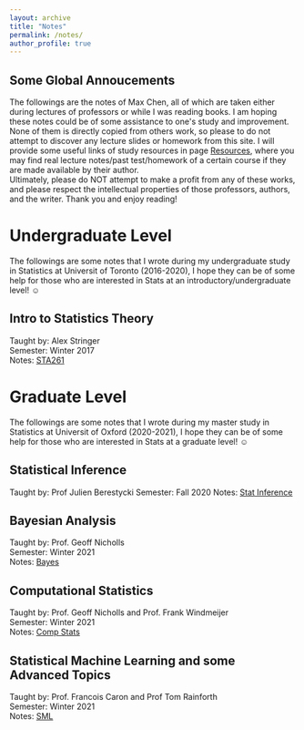 ```yaml
---
layout: archive
title: "Notes"
permalink: /notes/
author_profile: true
---
```





## Some Global Annoucements      
The followings are the notes of Max Chen, all of which are taken either during lectures of professors or while I was reading books. I am hoping these notes could be of some assistance to one's study and improvement. None of them is directly copied from others work, so please to do not attempt to discover any lecture slides or homework from this site. I will provide some useful links of study resources in page [Resources](https://maxgniluynehc.github.io/resources/), where you may find real lecture notes/past test/homework of a certain course if they are made available by their author.        
Ultimately, please do NOT attempt to make a profit from any of these works, and please respect the intellectual properties of those professors, authors, and the writer. Thank you and enjoy reading!      


# Undergraduate Level
The followings are some notes that I wrote during my undergraduate study in Statistics at Universit of Toronto (2016-2020), I hope they can be of some help for those who are interested in Stats at an introductory/undergraduate level! ☺️
## Intro to Statistics Theory  
Taught by: Alex Stringer        
Semester: Winter 2017          
Notes: [STA261](https://maxgniluynehc.github.io/notes/STA261_Review.pdf)

# Graduate Level
The followings are some notes that I wrote during my master study in Statistics at Universit of Oxford (2020-2021), I hope they can be of some help for those who are interested  in Stats at a graduate level! ☺️         

## Statistical Inference
Taught by: Prof Julien Berestycki
Semester: Fall 2020
Notes: [Stat Inference](https://maxgniluynehc.github.io/notes/master_lec_notes/Stat_Inference_Review.pdf)

## Bayesian Analysis       
Taught by: Prof. Geoff Nicholls        
Semester: Winter 2021        
Notes: [Bayes](https://maxgniluynehc.github.io/notes/master_lec_notes/Bayes_Method_Review.pdf)         

## Computational Statistics      
Taught by: Prof. Geoff Nicholls and Prof. Frank Windmeijer       
Semester: Winter 2021     
Notes: [Comp Stats](https://maxgniluynehc.github.io/notes/master_lec_notes/Comp_Stat_Review.pdf)       

## Statistical Machine Learning and some Advanced Topics
Taught by: Prof. Francois Caron and Prof Tom Rainforth      
Semester: Winter 2021     
Notes: [SML](https://maxgniluynehc.github.io/notes/master_lec_notes/SML_Models_Review.pdf)      



















